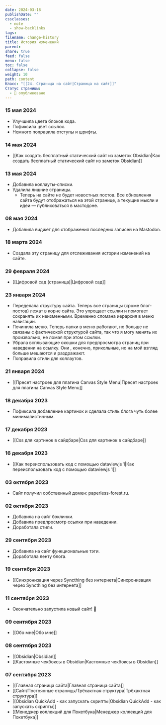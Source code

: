 ```yaml
---
date: 2024-03-18
publishDate: ""
cssclasses:
  - note
  - show-backlinks
tags: 
filename: change-history
title: История изменений
parent: 
share: true
feed: false
menu: false
toc: false
collapse: false
weight: 10
path: content
Класс: "[[24. Страница на сайт|Страница на сайт]]"
Статус страницы:
  - 📢 опубликовано
---
```


### 15 мая 2024

- Улучшила цвета блоков кода.
- Пофиксила цвет ссылок.
- Немного поправила отступы и шрифты.

### 14 мая 2024

- [[Как создать бесплатный статический сайт из заметок Obsidian|Как создать бесплатный статический сайт из заметок Obsidian]]

### 13 мая 2024

- Добавила коллауты-списки.
- Удалила лишние страницы.
    - Теперь на сайте не будет новостных постов. Все обновления сайта будут отображаться на этой странице, а текущие мысли и идеи — публиковаться в мастодоне.

### 08 мая 2024

- Добавила виджет для отображения последних записей на Mastodon.

### 18 марта 2024

- Создала эту страницу для отслеживания истории изменений на сайте.

### 29 февраля 2024

- [[Цифровой сад (страница)|Цифровой сад]] 

### 23 января 2024

- Переделала структуру сайта. Теперь все страницы (кроме блог-постов) лежат в корне сайта. Это упрощает ссылки и помогает сохранять их неизменными. Временно сломана иерархия в меню навигации.
- Починила меню. Теперь папки в меню работают, но больше не связаны с фактической структурой сайта, так что я могу менять их произвольно, не ломая при этом ссылки.
- Убрала всплывающие окошки для предпросмотра страниц при наведении на ссылку. Они , конечно, прикольные, но на мой взгляд больше мешаются и раздражают.
- Поправила стили для коллаутов.

### 21 января 2024

- [[Пресет настроек для плагина Canvas Style Menu|Пресет настроек для плагина Canvas Style Menu]] 

### 18 декабря 2023

- Пофиксила добавление картинок и сделала стиль блога чуть более минималистичным.

### 17 декабря 2023

- [[Css для картинок в сайдбаре|Css для картинок в сайдбаре]] 

### 16 декабря 2023

- [[Как переиспользовать код с помощью dataviewjs 1|Как переиспользовать код с помощью dataviewjs 1]] 

### 03 октября 2023

- Сайт получил собственный домен: paperless-forest.ru.

### 02 октября 2023

- Добавила на сайт бэклинки.
- Добавила предпросмотр ссылки при наведении.
- Доработала стили.

### 29 сентября 2023

- Добавила на сайт функциональные тэги.
- Доработала ленту блога.
### 19 сентября 2023

- [[Синхронизация через Syncthing без интернета|Синхронизация через Syncthing без интернета]] 

### 11 сентября 2023

- Окончательно запустила новый сайт! 🎉

### 09 сентября 2023

- [[Обо мне|Обо мне]] 

### 08 сентября 2023

- [[Obsidian|Obsidian]] 
- [[Кастомные чекбоксы в Obsidian|Кастомные чекбоксы в Obsidian]] 

### 07 сентября 2023

- [[Главная страница сайта|Главная страница сайта]] 
- [[Сайт/Постоянные страницы/Трёхактная структура|Трёхактная структура]] 
- [[Obsidian QuickAdd - как запускать скрипты|Obsidian QuickAdd - как запускать скрипты]] 
- [[Менеджер коллекций для Покетбука|Менеджер коллекций для Покетбука]] 

